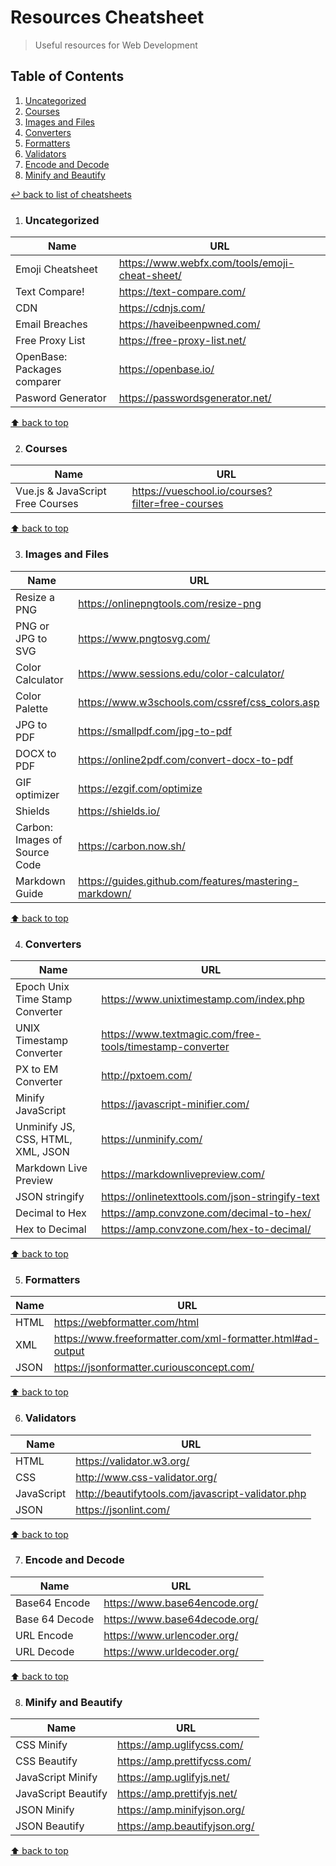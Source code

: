 # Resources Cheatsheet
> Useful resources for Web Development

## Table of Contents

1. [Uncategorized](#uncategorized)
1. [Courses](#courses)
1. [Images and Files](#images-and-files)
1. [Converters](#converters)
1. [Formatters](#formatters)
1. [Validators](#validators)
1. [Encode and Decode](#encode-and-decode)
1. [Minify and Beautify](#minify-and-beautify)

[↩ back to list of cheatsheets](README.md#list-of-cheatsheets)

1. ### Uncategorized

Name | URL
------------- | -------------
Emoji Cheatsheet | https://www.webfx.com/tools/emoji-cheat-sheet/
Text Compare! | https://text-compare.com/
CDN | https://cdnjs.com/
Email Breaches | https://haveibeenpwned.com/
Free Proxy List | https://free-proxy-list.net/
OpenBase: Packages comparer| https://openbase.io/
Pasword Generator | https://passwordsgenerator.net/

[⬆ back to top](#table-of-contents)

2. ### Courses

Name | URL
------------- | -------------
Vue.js & JavaScript Free Courses | https://vueschool.io/courses?filter=free-courses

[⬆ back to top](#table-of-contents)

3. ### Images and Files

Name | URL
------------- | -------------
Resize a PNG | https://onlinepngtools.com/resize-png
PNG or JPG to SVG | https://www.pngtosvg.com/
Color Calculator | https://www.sessions.edu/color-calculator/
Color Palette | https://www.w3schools.com/cssref/css_colors.asp
JPG to PDF | https://smallpdf.com/jpg-to-pdf
DOCX to PDF | https://online2pdf.com/convert-docx-to-pdf
GIF optimizer | https://ezgif.com/optimize
Shields | https://shields.io/
Carbon: Images of Source Code | https://carbon.now.sh/
Markdown Guide | https://guides.github.com/features/mastering-markdown/

[⬆ back to top](#table-of-contents)

4. ### Converters

Name | URL
------------- | -------------
Epoch Unix Time Stamp Converter | https://www.unixtimestamp.com/index.php
UNIX Timestamp Converter | https://www.textmagic.com/free-tools/timestamp-converter
PX to EM Converter | http://pxtoem.com/
Minify JavaScript | https://javascript-minifier.com/
Unminify JS, CSS, HTML, XML, JSON | https://unminify.com/
Markdown Live Preview | https://markdownlivepreview.com/
JSON stringify | https://onlinetexttools.com/json-stringify-text
Decimal to Hex | https://amp.convzone.com/decimal-to-hex/
Hex to Decimal | https://amp.convzone.com/hex-to-decimal/

[⬆ back to top](#table-of-contents)

5. ### Formatters

Name | URL
------------- | -------------
HTML | https://webformatter.com/html
XML | https://www.freeformatter.com/xml-formatter.html#ad-output
JSON | https://jsonformatter.curiousconcept.com/

[⬆ back to top](#table-of-contents)

6. ### Validators

Name | URL
------------- | -------------
HTML | https://validator.w3.org/
CSS | http://www.css-validator.org/
JavaScript | http://beautifytools.com/javascript-validator.php
JSON | https://jsonlint.com/

[⬆ back to top](#table-of-contents)

7. ### Encode and Decode

Name | URL
------------- | -------------
Base64 Encode | https://www.base64encode.org/
Base 64 Decode | https://www.base64decode.org/
URL Encode | https://www.urlencoder.org/
URL Decode | https://www.urldecoder.org/

[⬆ back to top](#table-of-contents)

8. ### Minify and Beautify

Name | URL
------------- | -------------
CSS Minify | https://amp.uglifycss.com/
CSS Beautify | https://amp.prettifycss.com/
JavaScript Minify | https://amp.uglifyjs.net/
JavaScript Beautify | https://amp.prettifyjs.net/
JSON Minify | https://amp.minifyjson.org/
JSON Beautify | https://amp.beautifyjson.org/

[⬆ back to top](#table-of-contents)